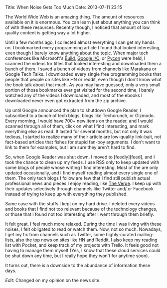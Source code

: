 Title: When Noise Gets Too Much
Date: 2013-07-11 23:15


The World Wide Web is an amazing thing. The amount of resources available on it is enormous. You can learn just about anything you can think of with these resources. Recently though, I noticed that amount of low quality content is getting way a lot higher.

Until a few months ago, I collected almost everything I can get my hands on. I bookmarked every programming article I found that looked interesting, even though I barely know anything about the topic. When major tech conferences like Microsoft's [Build][build], [Google I/O][io], or [Pycon][pycon] were held, I scanned the videos for titles that looked interesting and downloaded them a bunch of them. I saved a bunch of videos from channels like Marakana or Google Tech Talks. I downloaded every single free programming books that people that people on sites like HN or reddit, even though I don't know what the book talk about that much. As you may have guessed, only a very small portion of those bookmarks ever get visited for the second time, I barely watched any of the videos I downloaded, and most of the ebooks I downloaded never even got extracted from the zip archive.

Up until Google announced the plan to shutdown Google Reader, I subscribed to a bunch of tech blogs, blogs like Techcrunch, or Gizmodo. Every morning, I would have 700+ new items on the reader, and I would scanned through all of them, click on what I find interesting, and mark everything else as read. It lasted for several months, but not only it was tedious, I started to realize many of their article are low-quality link-bait, not fact-based articles that fishes for stupid fan-boy arguments. I don't want to link to them for examples, but I am sure they aren't hard to find.

So, when Google Reader was shut down, I moved to [feedly][feed], and I took the chance to clean up my feeds. I use RSS only to keep updated with some blogs of people whose writing I find interesting. Most of the are only updated occasionally, and I find myself reading almost every single one of them. The only tech blogs I follow are few that I find still publish actual professional news and pieces I enjoy reading, like [The Verge][verge]. I keep up with their updates selectively through channels like Twitter and/ or Facebook instead of trying to keep up with everything they published.

Same case with the stuffs I kept on my hard drive. I deleted every videos and books that I find not too relevant because of the technology changes, or those that I found not too interesting after I went through them briefly.

It felt great. I feel much more relaxed. During the time I was living with these noises, I felt obligated to read or watch them. Now, not so much. Nowadays, I get my fix from channels such as Twitter, some highly-curated mailing-lists, also the top news on sites like HN and Reddit. I also keep my reading list with Pocket, and keep track of my projects with Trello. It feels good not having to manage them myself (Yes, I know that these cloud services could be shut down any time, but I really hope they won't for anytime soon).

It turns out, there is a downside to the abundance of information these days.

*Edit:* Changed on my opinion on the news site.

[pocket]: http://getpocket.com
[trello]: http://trello.com
[verge]: http://theverge.com/
[din]: http:feedly.com
[reader]: http://googlereader.blogspot.com/2013/03/powering-down-google-reader.html
[io]: https://www.google.com/io/‎
[build]: http://www.buildwindows.com
[pycon]: http://www.pycon.org